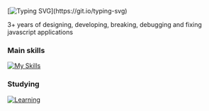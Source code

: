 [![Typing SVG](https://readme-typing-svg.herokuapp.com?font=Consoles&weight=800&size=18&duration=2500&pause=700&color=39FF14&multiline=true&repeat=false&width=470&height=150&lines=%24+init+developer;%3E+Loading+JavaScript...;!+Warning%3A+too+many+console.logs();%3E+Compiled+successfully...%E2%9C%85;%3E+Hello+world%2C+I%E2%80%99m+ashir;%3E+Thanks+for+stopping+by!)](https://git.io/typing-svg)

3+ years of designing, developing, breaking, debugging and fixing javascript applications 

### Main skills
[![My Skills](https://skillicons.dev/icons?i=js,ts,html,css,mongodb,nodejs,react,redux,nextjs,express,github,git,tailwind,bootstrap,materialui,electron,jquery,netlify,vercel,vite,npm,notion,regex,jest)](https://skillicons.dev)

### Studying
[![Learning](https://skillicons.dev/icons?i=mysql,graphql,gitlab,nestjs)](https://skillicons.dev)
